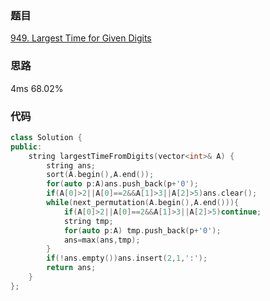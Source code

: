 ### 题目
[949. Largest Time for Given Digits](https://leetcode-cn.com/problems/largest-time-for-given-digits/submissions/)
### 思路
4ms 68.02%

### 代码
```c++
class Solution {
public:
    string largestTimeFromDigits(vector<int>& A) {
        string ans;
        sort(A.begin(),A.end());
        for(auto p:A)ans.push_back(p+'0'); 
        if(A[0]>2||A[0]==2&&A[1]>3||A[2]>5)ans.clear();
        while(next_permutation(A.begin(),A.end())){
            if(A[0]>2||A[0]==2&&A[1]>3||A[2]>5)continue;
            string tmp;
            for(auto p:A) tmp.push_back(p+'0');
            ans=max(ans,tmp);
        }
        if(!ans.empty())ans.insert(2,1,':');
        return ans;
    }
};
```

